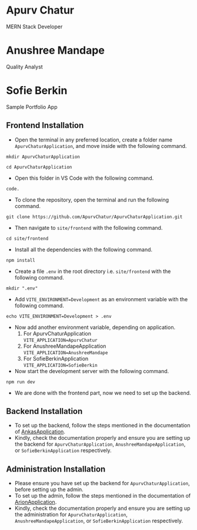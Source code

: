 # Apurv Chatur

MERN Stack Developer

# Anushree Mandape

Quality Analyst

# Sofie Berkin

Sample Portfolio App

## Frontend Installation
- Open the terminal in any preferred location, create a folder name `ApurvChaturApplication`, and move inside with the following command.
```
mkdir ApurvChaturApplication
```
```
cd ApurvChaturApplication
```
- Open this folder in VS Code with the following command.
```
code.
```
- To clone the repository, open the terminal and run the following command.
```
git clone https://github.com/ApurvChatur/ApurvChaturApplication.git
```
- Then navigate to `site/frontend` with the following command.
```
cd site/frontend
```
- Install all the dependencies with the following command.
```
npm install
```
- Create a file `.env` in the root directory i.e. `site/frontend` with the following command.
```
mkdir ".env"
```
- Add `VITE_ENVIRONMENT=Development` as an environment variable with the following command.
``` 
echo VITE_ENVIRONMENT=Development > .env
```
- Now add another environment variable, depending on application.
  1. For ApurvChaturApplication  
`VITE_APPLICATION=ApurvChatur`  
  2. For AnushreeMandapeApplication  
`VITE_APPLICATION=AnushreeMandape`  
  3. For SofieBerkinApplication  
`VITE_APPLICATION=SofieBerkin`  
- Now start the development server with the following command.
```
npm run dev
```
- We are done with the frontend part, now we need to set up the backend.

## Backend Installation
- To set up the backend, follow the steps mentioned in the documentation of [AnkasApplication](https://github.com/ApurvChatur/AnkasApplication?tab=readme-ov-file#backend-installation).
- Kindly, check the documentation properly and ensure you are setting up the backend for `ApurvChaturApplication`, `AnushreeMandapeApplication`, or `SofieBerkinApplication` respectively.

## Administration Installation
- Please ensure you have set up the backend for `ApurvChaturApplication`, before setting up the admin.
- To set up the admin, follow the steps mentioned in the documentation of [ArionApplication](https://github.com/ApurvChatur/ArionApplication?tab=readme-ov-file#administration-installation).
- Kindly, check the documentation properly and ensure you are setting up the administration for `ApurvChaturApplication`, `AnushreeMandapeApplication`, or `SofieBerkinApplication` respectively.

